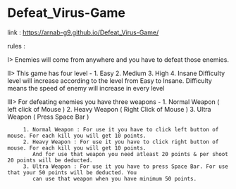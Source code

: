 # Defeat_Virus-Game

link : https://arnab-g9.github.io/Defeat_Virus-Game/


rules :

I> Enemies will come from anywhere and you have to defeat those enemies.

II> This game has four level - 1. Easy 
                               2. Medium 
                               3. High
                               4. Insane
  Difficulty level will increase according to the level from Easy to Insane. Difficulty means the speed of enemy will increase in every level
  
  III> For defeating enemies you have three weapons - 1. Normal Weapon  ( left click of Mouse )
                                                      2. Heavy Weapon   ( Right Click of Mouse )
                                                      3. Ultra Weapon   (     Press Space Bar  )
                                                      
                                                      
         1. Normal Weapon : For use it you have to click left button of mouse. For each kill you will get 10 points.
         2. Heavy Weapon : For use it you have to click right button of mouse. For each kill you will get 10 points. 
            And for use that weapon you need atleast 20 points & per shoot 20 points will be deducted.
         3. Ultra Weapon : For use it you have to press Space Bar. For use that your 50 points will be deducted. You 
            can use that weapon when you have minimum 50 points.
